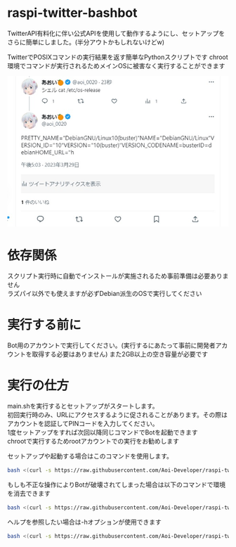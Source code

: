 # raspi-twitter-bashbot

TwitterAPI有料化に伴い公式APIを使用して動作するようにし、セットアップをさらに簡単にしました。(半分アウトかもしれないけどw) 

TwitterでPOSIXコマンドの実行結果を返す簡単なPythonスクリプトです
chroot環境でコマンドが実行されるためメインOSに被害なく実行することができます

![test](Docs/tweet.jpg)

# 依存関係

スクリプト実行時に自動でインストールが実施されるため事前準備は必要ありません  
ラズパイ以外でも使えますが必ずDebian派生のOSで実行してください  

# 実行する前に

Bot用のアカウントで実行してください。(実行するにあたって事前に開発者アカウントを取得する必要はありません)
また2GB以上の空き容量が必要です

# 実行の仕方

main.shを実行するとセットアップがスタートします。  
初回実行時のみ、URLにアクセスするように促されることがあります。その際はアカウントを認証してPINコードを入力してください。  
1度セットアップをすれば次回以降同じコマンドでBotを起動できます  
chrootで実行するためrootアカウントでの実行をお勧めします  


セットアップや起動する場合はこのコマンドを使用します。 
```sh
bash <(curl -s https://raw.githubusercontent.com/Aoi-Developer/raspi-twitter-bashbot/main/main.sh)
```

もしも不正な操作によりBotが破壊されてしまった場合は以下のコマンドで環境を消去できます  

```sh
bash <(curl -s https://raw.githubusercontent.com/Aoi-Developer/raspi-twitter-bashbot/main/main.sh) -r
```
ヘルプを参照したい場合は-hオプションが使用できます
```sh
bash <(curl -s https://raw.githubusercontent.com/Aoi-Developer/raspi-twitter-bashbot/main/main.sh) -h
```
